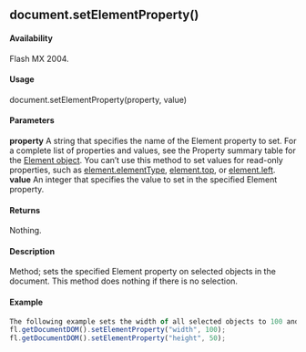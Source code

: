 ## document.setElementProperty()

#### Availability

Flash MX 2004.

#### Usage

document.setElementProperty(property, value)

#### Parameters

**property** A string that specifies the name of the Element property to set. For a complete list of properties and values, see the Property summary table for the [Element object](../Element_object/element_summary.md).
You can’t use this method to set values for read-only properties, such as [element.elementType](../Element_object/element1.md), [element.top](../Element_object/elemen22.md), or
[element.left](../Element_object/element8.md).
**value** An integer that specifies the value to set in the specified Element property.

#### Returns

Nothing.

#### Description

Method; sets the specified Element property on selected objects in the document. This method does nothing if there is no selection.

#### Example

```javascript
The following example sets the width of all selected objects to 100 and the height to 50:
fl.getDocumentDOM().setElementProperty("width", 100);
fl.getDocumentDOM().setElementProperty("height", 50);

```